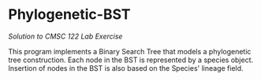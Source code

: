 # Phylogenetic-BST
_Solution to CMSC 122 Lab Exercise_

This program implements a Binary Search Tree that models a phylogenetic tree construction. Each node in the BST is represented by a species object. Insertion of nodes in the BST is also based on the Species' lineage field.
